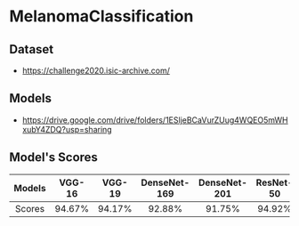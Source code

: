 # MelanomaClassification

## Dataset
 * https://challenge2020.isic-archive.com/

## Models
 * https://drive.google.com/drive/folders/1ESljeBCaVurZUug4WQEO5mWHxubY4ZDQ?usp=sharing

## Model's Scores
| Models | VGG-16 | VGG-19 | DenseNet-169 | DenseNet-201 | ResNet-50 | ResNet-152 | EfficientNetB3 | AVG |
| :---: | :---: | :---: | :---: | :---: | :---: | :---: | :---: | :---: | 
| Scores | 94.67% | 94.17% | 92.88% | 91.75% | 94.92% | 94.63% | 94.15% | 93.88% |
